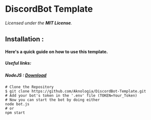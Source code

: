 # DiscordBot Template 
###### Licensed under the **MIT License**.

Installation :
--------------
#### Here's a quick guide on how to use this template.
##### __Useful links:__
##### NodeJS : [Download](https://nodejs.org/en/download/)
```
# Clone the Repository
$ git clone https://github.com/Aknologia/DiscordBot-Template.git
# Add your bot's token in the '.env' file (TOKEN=Your_Token)
# Now you can start the bot by doing either
node bot.js
# or
npm start
```